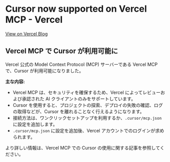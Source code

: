 # Cursor now supported on Vercel MCP - Vercel

[View on Vercel Blog](https://vercel.com/changelog/cursor-now-supported-on-vercel-mcp)

## Vercel MCP で Cursor が利用可能に

Vercel 公式の Model Context Protocol (MCP) サーバーである Vercel MCP で、Cursor が利用可能になりました。

**主な内容:**

*   Vercel MCP は、セキュリティを確保するため、Vercel によってレビューおよび承認された AI クライアントのみをサポートしています。
*   Cursor を使用すると、プロジェクトの探索、デプロイの失敗の確認、ログの取得などが、Cursor を離れることなく行えるようになります。
*   接続方法は、ワンクリックセットアップを利用するか、`.cursor/mcp.json` に設定を追加します。
*   `.cursor/mcp.json` に設定を追加後、Vercel アカウントでのログインが求められます。

より詳しい情報は、Vercel MCP での Cursor の使用に関する記事を参照してください。
